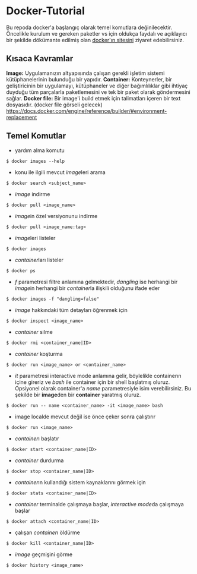 # Docker-Tutorial
Bu repoda docker'a başlangıç olarak temel komutlara değinilecektir.
Öncelikle kurulum ve gereken paketler vs için oldukça faydalı ve açıklayıcı bir şekilde dökümante edilmiş olan [docker'ın sitesini](https://docs.docker.com/get-started/)  ziyaret edebilirsiniz.
## Kısaca Kavramlar
**Image:** Uygulamanızın altyapısında çalışan gerekli işletim sistemi kütüphanelerinin bulunduğu bir yapıdır. 
**Container:** Konteynerler, bir geliştiricinin bir uygulamayı, kütüphaneler ve diğer bağımlılıklar gibi ihtiyaç duyduğu tüm parçalarla paketlemesini ve tek bir paket olarak göndermesini sağlar.
**Docker file:** Bir image'i build etmek için talimatları içeren bir text dosyasıdır. 
(docker file görseli gelecek)
https://docs.docker.com/engine/reference/builder/#environment-replacement
## Temel Komutlar
- yardım alma komutu
```
$ docker images --help
```
- konu ile ilgili mevcut *image*leri arama
```
$ docker search <subject_name>
```
- *image* indirme
```
$ docker pull <image_name>
```
- *image*in özel versiyonunu indirme
```
$ docker pull <image_name:tag>
```
- *image*leri listeler
```
$ docker images
```
- *container*ları listeler
```
$ docker ps
```
- *f* parametresi filtre anlamına gelmektedir, *dangling* ise herhangi bir *image*in herhangi bir *container*la ilişkili olduğunu ifade eder
```
$ docker images -f "dangling=false"
```
- *image* hakkındaki tüm detayları öğrenmek için
```
$ docker inspect <image_name>
```
- *container* silme
```
$ docker rmi <container_name|ID>
```
- *container* koşturma
```
$ docker run <image_name> or <container_name>
```
- *it* parametresi interactive mode anlamına gelir, böylelikle containerın içine gireriz ve *bash* ile container için bir shell başlatmış oluruz. Opsiyonel olarak container'a *name* parametresiyle isim verebilirsiniz.
Bu şekilde bir **image**den bir **container** yaratmış oluruz.
```
$ docker run -- name <container_name> -it <image_name> bash
```
- image localde mevcut değil ise önce çeker sonra çalıştırır
```
$ docker run <image_name>
```
- *container*ı başlatır
```
$ docker start <container_name|ID>
```
- *container* durdurma  
```
$ docker stop <container_name|ID>
```
- *container*ın kullandığı sistem kaynaklarını görmek için
```
$ docker stats <container_name|ID>
```
- *container* terminalde çalışmaya başlar, *interactive mode*da çalışmaya başlar
```
$ docker attach <container_name|ID>
```
- çalışan *container*ı öldürme
```
$ docker kill <container_name|ID>
```
- *image* geçmişini görme
```
$ docker history <image_name>
```
